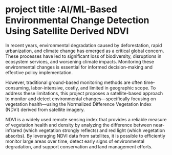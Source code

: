 # project title :AI/ML-Based Environmental Change Detection Using Satellite Derived NDVI

In recent years, environmental degradation caused by deforestation, rapid urbanization, and climate change has emerged as a critical global concern. These processes have led to significant loss of biodiversity, disruptions in ecosystem services, and worsening climate impacts. Monitoring these environmental changes is essential for informed decision-making and effective policy implementation.

However, traditional ground-based monitoring methods are often time-consuming, labor-intensive, costly, and limited in geographic scope. To address these limitations, this project proposes a satellite-based approach to monitor and detect environmental changes—specifically focusing on vegetation health—using the Normalized Difference Vegetation Index (NDVI) derived from satellite imagery.

NDVI is a widely used remote sensing index that provides a reliable measure of vegetation health and density by analyzing the difference between near-infrared (which vegetation strongly reflects) and red light (which vegetation absorbs). By leveraging NDVI data from satellites, it is possible to efficiently monitor large areas over time, detect early signs of environmental degradation, and 
support conservation and land management efforts.
